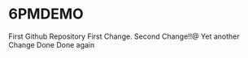 # 6PMDEMO
First Github Repository
First Change.
Second Change!!@
Yet another Change
Done
Done again
